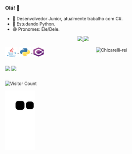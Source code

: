 ### Olá! 👋 
- 🔭 Desenvolvedor Junior, atualmente trabalho com C#.
- 🌱 Estudando Python.
- 😄 Pronomes: Ele/Dele.

<div align="center">
  <a href="https://github.com/WagnerChicarelli">
  <img height="180em" src="https://github-readme-stats.vercel.app/api?username=WagnerChicarelli&show_icons=true&theme=dracula&include_all_commits=true&count_private=true"/>
  <img height="180em" src="https://github-readme-stats.vercel.app/api/top-langs/?username=WagnerChicarelli&layout=compact&langs_count=7&theme=dracula"/>
</div>

<div style="display: inline_block"><br>
  <img align="center" alt="Wagner-Java" height="30" width="40" src="https://raw.githubusercontent.com/devicons/devicon/master/icons/java/java-original.svg">
  <img align="center" alt="Wagner-Python" height="30" width="40" src="https://raw.githubusercontent.com/devicons/devicon/master/icons/python/python-original.svg">
  <img align="center" alt="Wagner-Csharp" height="30" width="40" src="https://raw.githubusercontent.com/devicons/devicon/master/icons/csharp/csharp-original.svg">
  <img align="right" class="animated-gif" alt="Chicarelli-rei" src="https://i.redd.it/grm30mw8wr231.gif" width="210" height="300">
</div>
  
  ##
 
<div> 
  <a href = "mailto:chicarelli.wagner@gmail.com"><img src="https://img.shields.io/badge/-Gmail-%23333?style=for-the-badge&logo=gmail&logoColor=white" target="_blank"></a>
  <a href="https://www.linkedin.com/in/wagnerchicarelli/" target="_blank"><img src="https://img.shields.io/badge/-LinkedIn-%230077B5?style=for-the-badge&logo=linkedin&logoColor=white" target="_blank"></a> 
 
    

</div>
  
  ##
 ![Visitor Count](https://profile-counter.glitch.me/WagnerChicarelli/count.svg)
  
 ![Snake animation](https://github.com/WagnerChicarelli/WagnerChicarelli/blob/output/github-contribution-grid-snake.svg)

